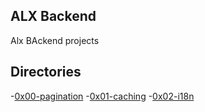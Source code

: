 ## ALX Backend

Alx BAckend projects

## Directories

-[0x00-pagination](./0x00-pagination)
-[0x01-caching](./0x01-caching)
-[0x02-i18n](./0x02-i18n)
